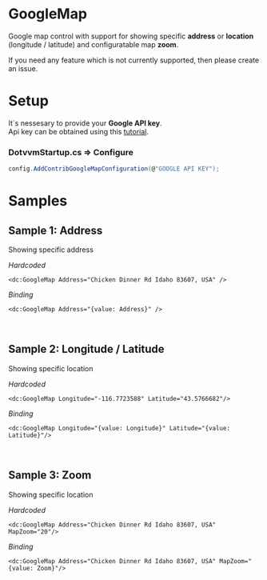 # GoogleMap

Google map control with support for showing specific **address** or **location** (longitude / latitude) and configuratable map **zoom**.

If you need any feature which is not currently supported, then please create an issue.

# Setup
It`s nessesary to provide your **Google API key**.  
Api key can be obtained using this [tutorial](https://developers.google.com/places/web-service/get-api-key).
### DotvvmStartup.cs => Configure
```C#
config.AddContribGoogleMapConfiguration(@"GOOGLE API KEY");
```

# Samples

## Sample 1: Address

Showing specific address

*Hardcoded*
```DOTHTML
<dc:GoogleMap Address="Chicken Dinner Rd Idaho 83607, USA" />
```

*Binding*
```DOTHTML
<dc:GoogleMap Address="{value: Address}" />
```

<br/>

## Sample 2: Longitude / Latitude

Showing specific location

*Hardcoded*
```DOTHTML
<dc:GoogleMap Longitude="-116.7723588" Latitude="43.5766682"/>
```

*Binding*
```DOTHTML
<dc:GoogleMap Longitude="{value: Longitude}" Latitude="{value: Latitude}"/>
```
<br />


## Sample 3: Zoom

Showing specific location

*Hardcoded*
```DOTHTML
<dc:GoogleMap Address="Chicken Dinner Rd Idaho 83607, USA" MapZoom="20"/>
```

*Binding*
```DOTHTML
<dc:GoogleMap Address="Chicken Dinner Rd Idaho 83607, USA" MapZoom="{value: Zoom}"/>
```
<br />